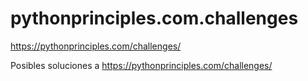 # pythonprinciples.com.challenges
https://pythonprinciples.com/challenges/


Posibles soluciones a https://pythonprinciples.com/challenges/
